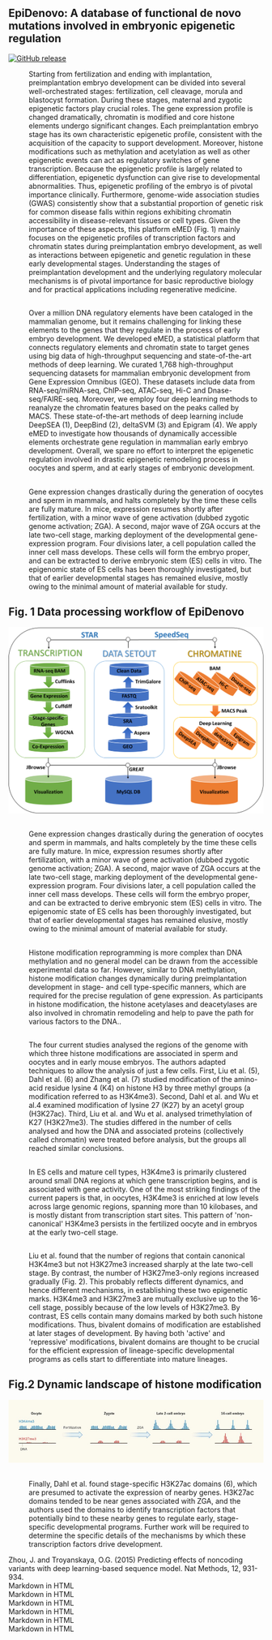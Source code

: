 ## EpiDenovo: A database of functional de novo mutations involved in embryonic epigenetic regulation

[![GitHub release](https://img.shields.io/badge/EpiDenovo-release%20V1.1-brightgreen.svg)](https://github.com/rapsoulhaonan/EpiDenovo/releases)

<dl>
<dd>
Starting from fertilization and ending with implantation, preimplantation embryo development can be divided into several well-orchestrated stages: fertilization, cell cleavage, morula and blastocyst formation. During these stages, maternal and zygotic epigenetic factors play crucial roles. The gene expression profile is changed dramatically, chromatin is modified and core histone elements undergo significant changes. Each preimplantation embryo stage has its own characteristic epigenetic profile, consistent with the acquisition of the capacity to support development. Moreover, histone modifications such as methylation and acetylation as well as other epigenetic events can act as regulatory switches of gene transcription. Because the epigenetic profile is largely related to differentiation, epigenetic dysfunction can give rise to developmental abnormalities. Thus, epigenetic profiling of the embryo is of pivotal importance clinically. Furthermore, genome-wide association studies (GWAS) consistently show that a substantial proportion of genetic risk for common disease falls within regions exhibiting chromatin accessibility in disease-relevant tissues or cell types. Given the importance of these aspects, this platform eMED (Fig. 1) mainly focuses on the epigenetic profiles of transcription factors and chromatin states during preimplantation embryo development, as well as interactions between epigenetic and genetic regulation in these early developmental stages. Understanding the stages of preimplantation development and the underlying regulatory molecular mechanisms is of pivotal importance for basic reproductive biology and for practical applications including regenerative medicine.
</dd>
</dl>

## 
<dl>
<dd>
Over a million DNA regulatory elements have been cataloged in the mammalian genome, but it remains challenging for linking these elements to the genes that they regulate in the process of early embryo development. We developed eMED, a statistical platform that connects regulatory elements and chromatin state to target genes using big data of high-throughput sequencing and state-of-the-art methods of deep learning. We curated 1,768 high-throughput sequencing datasets for mammalian embryonic development from Gene Expression Omnibus (GEO). These datasets include data from RNA-seq/miRNA-seq, ChIP-seq, ATAC-seq, Hi-C and Dnase-seq/FAIRE-seq. Moreover, we employ four deep learning methods to reanalyze the chromatin features based on the peaks called by MACS. These state-of-the-art methods of deep learning include DeepSEA (1), DeepBind (2), deltaSVM (3) and Epigram (4). We apply eMED to investigate how thousands of dynamically accessible elements orchestrate gene regulation in mammalian early embryo development. Overall, we spare no effort to interpret the epigenetic regulation involved in drastic epigenetic remodeling process in oocytes and sperm, and at early stages of embryonic development. 
</dd>
</dl>

## 
<dl>
<dd>
Gene expression changes drastically during the generation of oocytes and sperm in mammals, and halts completely by the time these cells are fully mature. In mice, expression resumes shortly after fertilization, with a minor wave of gene activation (dubbed zygotic genome activation; ZGA). A second, major wave of ZGA occurs at the late two-cell stage, marking deployment of the developmental gene-expression program. Four divisions later, a cell population called the inner cell mass develops. These cells will form the embryo proper, and can be extracted to derive embryonic stem (ES) cells in vitro. The epigenomic state of ES cells has been thoroughly investigated, but that of earlier developmental stages has remained elusive, mostly owing to the minimal amount of material available for study.
</dd>
</dl>

## Fig. 1 Data processing workflow of EpiDenovo

![graph](images/demo/slider/workflow1.png)

## 
<dl>
<dd>
Gene expression changes drastically during the generation of oocytes and sperm in mammals, and halts completely by the time these cells are fully mature. In mice, expression resumes shortly after fertilization, with a minor wave of gene activation (dubbed zygotic genome activation; ZGA). A second, major wave of ZGA occurs at the late two-cell stage, marking deployment of the developmental gene-expression program. Four divisions later, a cell population called the inner cell mass develops. These cells will form the embryo proper, and can be extracted to derive embryonic stem (ES) cells in vitro. The epigenomic state of ES cells has been thoroughly investigated, but that of earlier developmental stages has remained elusive, mostly owing to the minimal amount of material available for study.
</dd>
</dl>

##
<dl>
<dd>
Histone modification reprogramming is more complex than DNA methylation and no general model can be drawn from the accessible experimental data so far. However, similar to DNA methylation, histone modification changes dynamically during preimplantation development in stage- and cell type-specific manners, which are required for the precise regulation of gene expression. As participants in histone modification, the histone acetylases and deacetylases are also involved in chromatin remodeling and help to pave the path for various factors to the DNA..
</dd>
</dl>

## 
<dl>
<dd>
The four current studies analysed the regions of the genome with which three histone modifications are associated in sperm and oocytes and in early mouse embryos. The authors adapted techniques to allow the analysis of just a few cells. First, Liu et al. (5), Dahl et al. (6) and Zhang et al. (7) studied modification of the amino-acid residue lysine 4 (K4) on histone H3 by three methyl groups (a modification referred to as H3K4me3). Second, Dahl et al. and Wu et al.4 examined modification of lysine 27 (K27) by an acetyl group (H3K27ac). Third, Liu et al. and Wu et al. analysed trimethylation of K27 (H3K27me3). The studies differed in the number of cells analysed and how the DNA and associated proteins (collectively called chromatin) were treated before analysis, but the groups all reached similar conclusions.
</dd>
</dl>

## 
<dl>
<dd>
In ES cells and mature cell types, H3K4me3 is primarily clustered around small DNA regions at which gene transcription begins, and is associated with gene activity. One of the most striking findings of the current papers is that, in oocytes, H3K4me3 is enriched at low levels across large genomic regions, spanning more than 10 kilobases, and is mostly distant from transcription start sites. This pattern of 'non-canonical' H3K4me3 persists in the fertilized oocyte and in embryos at the early two-cell stage.
</dd>
</dl>

##
<dl>
<dd>
Liu et al. found that the number of regions that contain canonical H3K4me3 but not H3K27me3 increased sharply at the late two-cell stage. By contrast, the number of H3K27me3-only regions increased gradually (Fig. 2). This probably reflects different dynamics, and hence different mechanisms, in establishing these two epigenetic marks. H3K4me3 and H3K27me3 are mutually exclusive up to the 16-cell stage, possibly because of the low levels of H3K27me3. By contrast, ES cells contain many domains marked by both such histone modifications. Thus, bivalent domains of modification are established at later stages of development. By having both 'active' and 'repressive' modifications, bivalent domains are thought to be crucial for the efficient expression of lineage-specific developmental programs as cells start to differentiate into mature lineages.
</dd>
</dl>

## Fig.2 Dynamic landscape of histone modification

![graph](images/demo/slider/Fig2.jpg)

##

<dl>
<dd>
Finally, Dahl et al. found stage-specific H3K27ac domains (6), which are presumed to activate the expression of nearby genes. H3K27ac domains tended to be near genes associated with ZGA, and the authors used the domains to identify transcription factors that potentially bind to these nearby genes to regulate early, stage-specific developmental programs. Further work will be required to determine the specific details of the mechanisms by which these transcription factors drive development.
</dd>
</dl>

<dl>
  <dt>Zhou, J. and Troyanskaya, O.G. (2015) Predicting effects of noncoding variants with deep learning-based sequence model. Nat Methods, 12, 931-934.</dt>

  <dt>Markdown in HTML</dt>
  
  <dt>Markdown in HTML</dt>
  
  <dt>Markdown in HTML</dt>
  
  <dt>Markdown in HTML</dt>
  
  <dt>Markdown in HTML</dt>
  
  <dt>Markdown in HTML</dt>

</dl>
